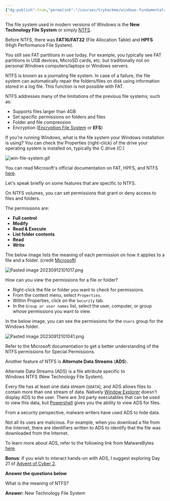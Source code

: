 ```yaml
---
{"dg-publish":true,"permalink":"/courses/tryhackme/windows-fundamentals/part-1/the-file-system/","dgPassFrontmatter":true,"noteIcon":""}
---
```


The file system used in modern versions of Windows is the **New Technology File System** or simply [NTFS](https://docs.microsoft.com/en-us/windows-server/storage/file-server/ntfs-overview).

Before NTFS, there was **FAT16/FAT32** (File Allocation Table) and **HPFS** (High Performance File System). 

You still see FAT partitions in use today. For example, you typically see FAT partitions in USB devices, MicroSD cards, etc. but traditionally not on personal Windows computers/laptops or Windows servers.

NTFS is known as a journaling file system. In case of a failure, the file system can automatically repair the folders/files on disk using information stored in a log file. This function is not possible with FAT.   

NTFS addresses many of the limitations of the previous file systems; such as: 

- Supports files larger than 4GB
- Set specific permissions on folders and files
- Folder and file compression
- Encryption ([Encryption File System](https://docs.microsoft.com/en-us/windows/win32/fileio/file-encryption) or **EFS**)

If you're running Windows, what is the file system your Windows installation is using? You can check the Properties (right-click) of the drive your operating system is installed on, typically the C drive (C:\)

![win-file-system.gif](/img/user/courses/tryhackme/windows%20fundamentals/part%201/img/win-file-system.gif)

You can read Microsoft's official documentation on FAT, HPFS, and NTFS [here](https://docs.microsoft.com/en-us/troubleshoot/windows-client/backup-and-storage/fat-hpfs-and-ntfs-file-systems). 

Let's speak briefly on some features that are specific to NTFS. 

On NTFS volumes, you can set permissions that grant or deny access to files and folders.

The permissions are:

- **Full control**
- **Modify**
- **Read & Execute**
- **List folder contents**
- **Read**
- **Write**

The below image lists the meaning of each permission on how it applies to a file and a folder. (credit [Microsoft](https://docs.microsoft.com/en-us/previous-versions/windows/it-pro/windows-2000-server/bb727008(v=technet.10)?redirectedfrom=MSDN))

![Pasted image 20230912101017.png](/img/user/courses/tryhackme/windows%20fundamentals/part%201/img/Pasted%20image%2020230912101017.png)

How can you view the permissions for a file or folder?

- Right-click the file or folder you want to check for permissions.
- From the context menu, select `Properties`.
- Within Properties, click on the `Security` tab.
- In the `Group or user names` list, select the user, computer, or group whose permissions you want to view.

In the below image, you can see the permissions for the `Users` group for the Windows folder.

![Pasted image 20230912101041.png](/img/user/courses/tryhackme/windows%20fundamentals/part%201/img/Pasted%20image%2020230912101041.png)

Refer to the Microsoft documentation to get a better understanding of the NTFS permissions for Special Permissions.

Another feature of NTFS is **Alternate Data Streams** (**ADS**).  

Alternate Data Streams (ADS) is a file attribute specific to Windows NTFS (New Technology File System).

Every file has at least one data stream (`$DATA`), and ADS allows files to contain more than one stream of data. Natively [Window Explorer](https://support.microsoft.com/en-us/windows/what-s-changed-in-file-explorer-ef370130-1cca-9dc5-e0df-2f7416fe1cb1) doesn't display ADS to the user. There are 3rd party executables that can be used to view this data, but [Powershell](https://docs.microsoft.com/en-us/powershell/scripting/overview?view=powershell-7.1) gives you the ability to view ADS for files.

From a security perspective, malware writers have used ADS to hide data.

Not all its uses are malicious. For example, when you download a file from the Internet, there are identifiers written to ADS to identify that the file was downloaded from the Internet.

To learn more about ADS, refer to the following link from MalwareBytes [here](https://blog.malwarebytes.com/101/2015/07/introduction-to-alternate-data-streams/). 

**Bonus**: If you wish to interact hands-on with ADS, I suggest exploring Day 21 of [Advent of Cyber 2](https://tryhackme.com/room/adventofcyber2).  

**Answer the questions below**

What is the meaning of NTFS?

**Answer:** New Technology File System